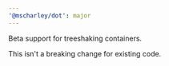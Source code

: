 ```yaml
---
'@mscharley/dot': major
---
```


Beta support for treeshaking containers.

This isn't a breaking change for existing code.
